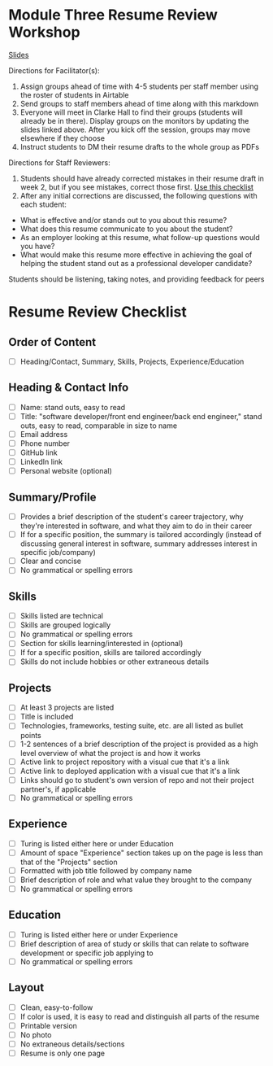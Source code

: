 # Module Three Resume Review Workshop

[Slides](https://docs.google.com/presentation/d/1QVsxi9TL1FQ7QL3w-FA_xnj8iCX095uUcnhJDRvqhiU/edit?usp=sharing)

Directions for Facilitator(s):

1. Assign groups ahead of time with 4-5 students per staff member using the roster of students in Airtable
2. Send groups to staff members ahead of time along with this markdown
3. Everyone will meet in Clarke Hall to find their groups (students will already be in there). Display groups on the monitors by updating the slides linked above. After you kick off the session, groups may move elsewhere if they choose
4. Instruct students to DM their resume drafts to the whole group as PDFs

Directions for Staff Reviewers:
1. Students should have already corrected mistakes in their resume draft in week 2, but if you see mistakes, correct those first. [Use this checklist](https://github.com/turingschool/career-development-curriculum/blob/master/module_three/resume_review_checklist.md)
2. After any initial corrections are discussed, the following questions with each student:

* What is effective and/or stands out to you about this resume?
* What does this resume communicate to you about the student?
* As an employer looking at this resume, what follow-up questions would you have?
* What would make this resume more effective in achieving the goal of helping the student stand out as a professional developer candidate?

Students should be listening, taking notes, and providing feedback for peers




# Resume Review Checklist

## Order of Content
- [ ] Heading/Contact, Summary, Skills, Projects, Experience/Education

## Heading & Contact Info
- [ ] Name: stand outs, easy to read
- [ ] Title: "software developer/front end engineer/back end engineer," stand outs, easy to read, comparable in size to name 
- [ ] Email address
- [ ] Phone number
- [ ] GitHub link 
- [ ] LinkedIn link 
- [ ] Personal website (optional)

## Summary/Profile
- [ ] Provides a brief description of the student's career trajectory, why they're interested in software, and what they aim to do in their career
- [ ] If for a specific position, the summary is tailored accordingly (instead of discussing general interest in software, summary addresses interest in specific job/company)
- [ ] Clear and concise
- [ ] No grammatical or spelling errors

## Skills
- [ ] Skills listed are technical
- [ ] Skills are grouped logically
- [ ] No grammatical or spelling errors
- [ ] Section for skills learning/interested in (optional)
- [ ] If for a specific position, skills are tailored accordingly
- [ ] Skills do not include hobbies or other extraneous details

## Projects
- [ ] At least 3 projects are listed
- [ ] Title is included
- [ ] Technologies, frameworks, testing suite, etc. are all listed as bullet points
- [ ] 1-2 sentences of a brief description of the project is provided as a high level overview of what the project is and how it works
- [ ] Active link to project repository with a visual cue that it's a link
- [ ] Active link to deployed application with a visual cue that it's a link
- [ ] Links should go to student's own version of repo and not their project partner's, if applicable
- [ ] No grammatical or spelling errors

## Experience
- [ ] Turing is listed either here or under Education
- [ ] Amount of space "Experience" section takes up on the page is less than that of the "Projects" section
- [ ] Formatted with job title followed by company name
- [ ] Brief description of role and what value they brought to the company
- [ ] No grammatical or spelling errors

## Education
- [ ] Turing is listed either here or under Experience
- [ ] Brief description of area of study or skills that can relate to software development or specific job applying to
- [ ] No grammatical or spelling errors

## Layout
- [ ] Clean, easy-to-follow
- [ ] If color is used, it is easy to read and distinguish all parts of the resume 
- [ ] Printable version
- [ ] No photo
- [ ] No extraneous details/sections
- [ ] Resume is only one page
